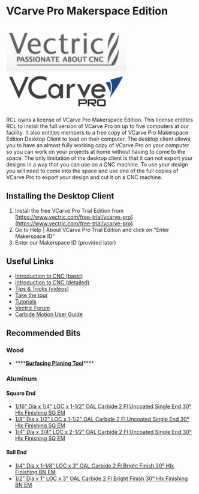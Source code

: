 # VCarve Pro Makerspace Edition

![](../.gitbook/assets/image%20%28123%29.png)

RCL owns a license of VCarve Pro Makerspace Edition. This license entitles RCL to install the full version of VCarve Pro on up to five computers at our facility. It also entitles members to a free copy of VCarve Pro Makerspace Edition Desktop Client to load on their computer. The desktop client allows you to have an almost fully working copy of VCarve Pro on your computer so you can work on your projects at home without having to come to the space. The only limitation of the desktop client is that it can not export your designs in a way that you can use on a CNC machine. To use your design you will need to come into the space and use one of the full copies of VCarve Pro to export your design and cut it on a CNC machine.

## Installing the Desktop Client

1. Install the free VCarve Pro Trial Edition from [https://www.vectric.com/free-trial/vcarve-pro](https://www.vectric.com/free-trial/vcarve-pro). 
2. Go to Help \| About VCarve Pro Trial Edition and click on "Enter Makerspace ID"
3. Enter our Makerspace ID \(provided later\)

## Useful Links

* [Introduction to CNC \(basic\)](https://archive.vectric.com/support/introduction-to-cnc.html)
* [Introduction to CNC \(detailed\)](https://archive.vectric.com/media/docs/support/intro-to-cnc/Intro-To-CNC-Vectric2013.pdf)
* [Tips & Tricks \(videos\)](https://support.vectric.com/tips-and-tricks/select.php)
* [Take the tour](https://youtu.be/q_Or6ELVc4Q)
* [Tutorials](https://www.vectric.com/support/tutorials/vcarve-pro)
* [Vectric Forum](https://forum.vectric.com/)
* [Carbide Motion User Guide](https://docs.carbide3d.com/assembly/carbidemotion/userguide/)

## Recommended Bits

### Wood

* \*\*\*\*[**Surfacing Planing Tool**](https://www.amazon.com/gp/product/B07BF5ZHD1/ref=ppx_yo_dt_b_asin_title_o03_s00?ie=UTF8&psc=1)\*\*\*\*

### Aluminum

#### Square End

* [1/16" Dia x 1/4" LOC x 1-1/2" OAL Carbide 2 Fl Uncoated Single End 30° Hlx Finishing SQ EM](https://www.fastenal.com/products/details/0321346)
* [1/8" Dia x 1/2" LOC x 1-1/2" OAL Carbide 2 Fl Uncoated Single End 30° Hlx Finishing SQ EM](https://www.fastenal.com/products/details/0321350)
* [1/4" Dia x 3/4" LOC x 2-1/2" OAL Carbide 2 Fl Uncoated Single End 30° Hlx Finishing SQ EM](https://www.fastenal.com/products/details/0321358)

#### Ball End

* [1/4" Dia x 1-1/8" LOC x 3" OAL Carbide 2 Fl Bright Finish 30° Hlx Finishing BN EM](https://www.fastenal.com/products/details/0321512)
* [1/2" Dia x 1" LOC x 3" OAL Carbide 2 Fl Bright Finish 30° Hlx Finishing BN EM](https://www.fastenal.com/products/details/0321474)

